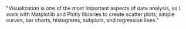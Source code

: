 "Visualization is one of the most important aspects of data analysis, so I work with Matplotlib and Plotly libraries to create scatter plots, simple curves, bar charts, histograms, subplots, and regression lines."
